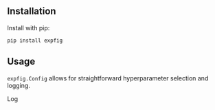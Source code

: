 ## Installation

Install with pip:

```shell script
pip install expfig
```

## Usage

`expfig.Config` allows for straightforward hyperparameter selection and logging.

Log 